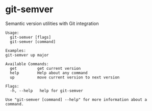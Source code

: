 # git-semver
Semantic version utilities with Git integration

```
Usage:
  git-semver [flags]
  git-semver [command]

Examples:
git-semver up major

Available Commands:
  get         get current version
  help        Help about any command
  up          move current version to next version

Flags:
  -h, --help   help for git-semver

Use "git-semver [command] --help" for more information about a command.
```
